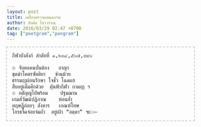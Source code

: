 ```yaml
---
layout: post
title: เครื่องตรวจแพนแกรม
author: สังศิต ไสววรรณ
date: 2016/03/29 02:47 +0700
tag: ["poetgram","pangram"] 
---
```


<style scoped> 
  #thai-pangram { margin-bottom: 10px; } 
  [contenteditable="true"] { padding: 1em; outline: 2px dashed #CCC; } 
  [contenteditable="true"]:hover { outline: 2px dashed #0090D2; } 
</style>

<pre id="thai-pangram" contenteditable="true">กีฬาบังลังก์ ลำดับที่ ๑,๒๓๔,๕๖๗,๘๙๐

๏ จับฅอคนบั่นต้อง	อาญา
ขุดฆ่าโคตรฃัตติยา	ซ่านม้วย
ธรรมฤๅผ่อนรักษา	ใจชั่ว โฉดแฮ
สืบอยู่เต็มศึกด้วย	ฝุ่นฟ้ากีฬา กามฦๅ ฯ
๏ กตัญญูไป่พร้อม	ปฐมฌาน
เกมส๎วัฒน์ปฏิภาณ	ห่อนล้ำ
ทฤษฎีถ่อยๆ สังหาร	เกณฑ์โทษ
โกรธจี๊ดจ๋อยจ่มถ้ำ	อยู่เฝ้า “อตฺตา” ๚ะ๛
</pre>

<div id="result"></div>


<script type="text/javascript">

function count(str,char) {
  var re = new RegExp(char,"gi");
  
  if (str.match(re) != undefined) {
    return str.match(re).length;
  }
  else {
    return 0;
  }
  
}

var str = document.getElementById("thai-pangram").textContent;

var regex = /[\u0e01-\u0e5b]/g;

var element = document.getElementById("result");

var para = document.createElement("p");

if (str.length > 0) {
  var node = document.createTextNode("แพนแกรมนี้ใช้ตัวอักษรไทยทั้งหมด " + count(str,regex) + " ตัว");
  element.appendChild(para);
  
  var list = document.createElement("ul");
  list.setAttribute("id", "charlist");
  element.appendChild(list);
} 
else {
  var node = document.createTextNode("กรุณาพิมพ์แพนแกรมที่ต้องการตรวจสอบ");
  element.appendChild(para);
}

para.appendChild(node);

function printChar(char) {
  var ul = document.getElementById("charlist")
  var li = document.createElement("li");
  ul.appendChild(li);
  
  charNode = document.createTextNode(char + " " + count(str, char) + " ตัว");
  li.appendChild(charNode);
  if (count(str, char) == 0) {
    li.style.color = "red";
  }
}

var thaiChar = [
  "ก", 
  "ข",
  "ฃ",
  "ค",
  "ฅ",
  "ฆ",
  "ง",
  "จ",
  "ฉ",
  "ช",
  "ซ",
  "ฌ",
  "ญ",
  "ฎ",
  "ฏ",
  "ฐ",
  "ฑ",
  "ฒ",
  "ณ",
  "ด",
  "ต",
  "ถ",
  "ท",
  "ธ",
  "น",
  "บ",
  "ป",
  "ผ",
  "ฝ",
  "พ",
  "ฟ",
  "ภ",
  "ม",
  "ย",
  "ร",
  "ฤ",
  "ล",
  "ฦ",
  "ว",
  "ศ",
  "ษ",
  "ส",
  "ห",
  "ฬ",
  "อ",
  "ฮ",
  "ฯ",
  "ะ",
  "ั",
  "า",
  "ำ",
  "ิ",
  "ี",
  "ึ",
  "ื",
  "ุ",
  "ู",
  "ฺ",
  "฿",
  "เ",
  "แ",
  "โ",
  "ใ",
  "ไ",
  "ๅ",
  "็",
  "่",
  "้",
  "๊",
  "๋",
  "์",
  //"ํ",
  "๎",
  "๏",
  "๐",
  "๑",
  "๒",
  "๓",
  "๔",
  "๕",
  "๖",
  "๗",
  "๘",
  "๙",
  "๚",
  "๛"
];



function setChangeListener (div, listener) {

    div.addEventListener("blur", listener);
    div.addEventListener("keyup", listener);
    div.addEventListener("paste", listener);
    div.addEventListener("copy", listener);
    div.addEventListener("cut", listener);
    div.addEventListener("delete", listener);
    div.addEventListener("mouseup", listener);

}

var div = document.getElementById("thai-pangram");

setChangeListener(div, function(event){
  for (var i = 0; i < thaiChar.length; i++){
    printChar(thaiChar[i]);
  }
    console.log(event);
});

</script>
